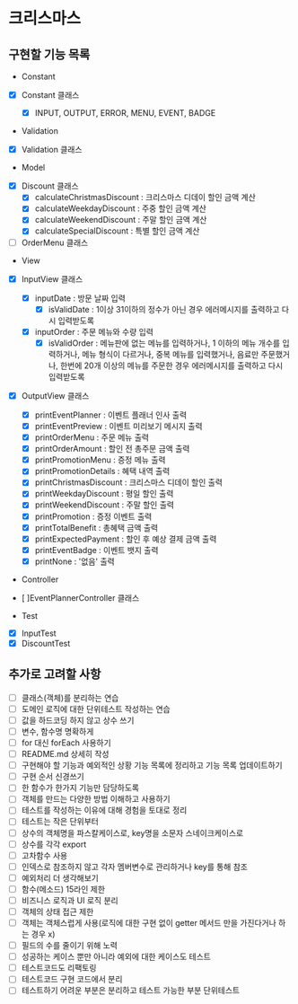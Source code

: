 # 크리스마스

## 구현할 기능 목록

- Constant
- [x] Constant 클래스

  - [x] INPUT, OUTPUT, ERROR, MENU, EVENT, BADGE

- Validation
- [x] Validation 클래스

- Model
- [x] Discount 클래스
  - [x] calculateChristmasDiscount : 크리스마스 디데이 할인 금액 계산
  - [x] calculateWeekdayDiscount : 주중 할인 금액 계산
  - [x] calculateWeekendDiscount : 주말 할인 금액 계산
  - [x] calculateSpecialDiscount : 특별 할인 금액 계산
- [ ] OrderMenu 클래스

- View
- [x] InputView 클래스
  - [x] inputDate : 방문 날짜 입력
    - [x] isValidDate : 1이상 31이하의 정수가 아닌 경우 에러메시지를 출력하고 다시 입력받도록
  - [x] inputOrder : 주문 메뉴와 수량 입력
    - [x] isValidOrder : 메뉴판에 없는 메뉴를 입력하거나, 1 이하의 메뉴 개수를 입력하거나, 메뉴 형식이 다르거나, 중복 메뉴를 입력했거나, 음료만 주문했거나, 한번에 20개 이상의 메뉴를 주문한 경우 에러메시지를 출력하고 다시 입력받도록
- [x] OutputView 클래스

  - [x] printEventPlanner : 이벤트 플래너 인사 출력
  - [x] printEventPreview : 이벤트 미리보기 메시지 출력
  - [x] printOrderMenu : 주문 메뉴 출력
  - [x] printOrderAmount : 할인 전 총주문 금액 출력
  - [x] printPromotionMenu : 증정 메뉴 출력
  - [x] printPromotionDetails : 혜택 내역 출력
  - [x] printChristmasDiscount : 크리스마스 디데이 할인 출력
  - [x] printWeekdayDiscount : 평일 할인 출력
  - [x] printWeekendDiscount : 주말 할인 출력
  - [x] printPromotion : 증정 이벤트 출력
  - [x] printTotalBenefit : 총혜택 금액 출력
  - [x] printExpectedPayment : 할인 후 예상 결제 금액 출력
  - [x] printEventBadge : 이벤트 뱃지 출력
  - [x] printNone : '없음' 출력

- Controller
- [ ]EventPlannerController 클래스

- Test
- [x] InputTest
- [x] DiscountTest

## 추가로 고려할 사항

- [ ] 클래스(객체)를 분리하는 연습
- [ ] 도메인 로직에 대한 단위테스트 작성하는 연습
- [ ] 값을 하드코딩 하지 않고 상수 쓰기
- [ ] 변수, 함수명 명확하게
- [ ] for 대신 forEach 사용하기
- [ ] README.md 상세히 작성
- [ ] 구현해야 할 기능과 예외적인 상황 기능 목록에 정리하고 기능 목록 업데이트하기
- [ ] 구현 순서 신경쓰기
- [ ] 한 함수가 한가지 기능만 담당하도록
- [ ] 객체를 만드는 다양한 방법 이해하고 사용하기
- [ ] 테스트를 작성하는 이유에 대해 경험을 토대로 정리
- [ ] 테스트는 작은 단위부터
- [ ] 상수의 객체명을 파스칼케이스로, key명을 소문자 스네이크케이스로
- [ ] 상수를 각각 export
- [ ] 고차함수 사용
- [ ] 인덱스로 참조하지 않고 각자 멤버변수로 관리하거나 key를 통해 참조
- [ ] 예외처리 더 생각해보기
- [ ] 함수(메소드) 15라인 제한
- [ ] 비즈니스 로직과 UI 로직 분리
- [ ] 객체의 상태 접근 제한
- [ ] 객체는 객체스럽게 사용(로직에 대한 구현 없이 getter 메서드 만을 가진다거나 하는 경우 x)
- [ ] 필드의 수를 줄이기 위해 노력
- [ ] 성공하는 케이스 뿐만 아니라 예외에 대한 케이스도 테스트
- [ ] 테스트코드도 리팩토링
- [ ] 테스트코드 구현 코드에서 분리
- [ ] 테스트하기 어려운 부분은 분리하고 테스트 가능한 부분 단위테스트
